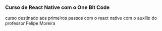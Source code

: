 ### Curso de React Native com o One Bit Code

curso destinado aos primeiros passos com o react native com o auxilio do professor Felipe Moreira